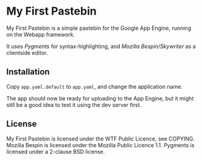 My First Pastebin
=================
My First Pastebin is a simple pastebin for the
Google App Engine, running on the Webapp framework.

It uses *Pygments* for syntax-highlighting, and
*Mozilla Bespin/Skywriter* as a clientside editor.

Installation
------------
Copy `app.yaml.default` to `app.yaml`, and change the
application name.

The app should now be ready for uploading to the
App Engine, but it might still be a good idea to
test it using the dev server first.

License
-------
My First Pastebin is licensed under the WTF Public Licence, see COPYING.
Mozilla Bespin is licensed under the Mozilla Public Licence 1.1.
Pygments is licensed under a 2-clause BSD license.